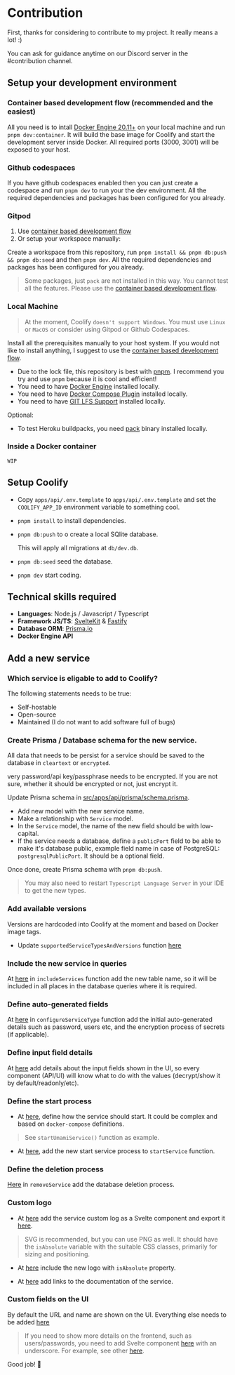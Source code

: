 # Contribution

First, thanks for considering to contribute to my project. It really means a lot! :)

You can ask for guidance anytime on our Discord server in the #contribution channel.

## Setup your development environment
### Container based development flow (recommended and the easiest)
All you need is to intall [Docker Engine 20.11+](https://docs.docker.com/engine/install/) on your local machine and run `pnpm dev:container`. It will build the base image for Coolify and start the development server inside Docker. All required ports (3000, 3001) will be exposed to your host.

### Github codespaces

If you have github codespaces enabled then you can just create a codespace and run `pnpm dev` to run your the dev environment. All the required dependencies and packages has been configured for you already.

### Gitpod
1. Use [container based development flow](#container-based-development-flow-easiest)
2. Or setup your workspace manually:

Create a workspace from this repository, run `pnpm install && pnpm db:push && pnpm db:seed` and then `pnpm dev`. All the required dependencies and packages has been configured for you already.

> Some packages, just `pack` are not installed in this way. You cannot test all the features. Please use the [container based development flow](#container-based-development-flow-easiest).

### Local Machine
> At the moment, Coolify `doesn't support Windows`. You must use `Linux` or `MacOS` or consider using Gitpod or Github Codespaces.

Install all the prerequisites manually to your host system. If you would not like to install anything, I suggest to use the [container based development flow](#container-based-development-flow-easiest).

- Due to the lock file, this repository is best with [pnpm](https://pnpm.io). I recommend you try and use `pnpm` because it is cool and efficient!
- You need to have [Docker Engine](https://docs.docker.com/engine/install/) installed locally.
- You need to have [Docker Compose Plugin](https://docs.docker.com/compose/install/compose-plugin/) installed locally.
- You need to have [GIT LFS Support](https://git-lfs.github.com/) installed locally.

Optional:
- To test Heroku buildpacks, you need [pack](https://github.com/buildpacks/pack) binary installed locally.

### Inside a Docker container
`WIP`

## Setup Coolify
- Copy `apps/api/.env.template` to `apps/api/.env.template` and set the `COOLIFY_APP_ID` environment variable to something cool.
- `pnpm install` to install dependencies.
- `pnpm db:push` to o create a local SQlite database.

   This will apply all migrations at `db/dev.db`.

- `pnpm db:seed` seed the database.
- `pnpm dev` start coding.

## Technical skills required

- **Languages**: Node.js / Javascript / Typescript
- **Framework JS/TS**: [SvelteKit](https://kit.svelte.dev/) & [Fastify](https://www.fastify.io/)
- **Database ORM**: [Prisma.io](https://www.prisma.io/)
- **Docker Engine API**

## Add a new service
### Which service is eligable to add to Coolify?
The following statements needs to be true:

- Self-hostable
- Open-source
- Maintained (I do not want to add software full of bugs)

### Create Prisma / Database schema for the new service.
All data that needs to be persist for a service should be saved to the database in `cleartext` or `encrypted`.

very password/api key/passphrase needs to be encrypted. If you are not sure, whether it should be encrypted or not, just encrypt it.

Update Prisma schema in [src/apps/api/prisma/schema.prisma](https://github.com/coollabsio/coolify/blob/main/apps/api/prisma/schema.prisma).

- Add new model with the new service name.
- Make a relationship with `Service` model.
- In the `Service` model, the name of the new field should be with low-capital.
- If the service needs a database, define a `publicPort` field to be able to make it's database public, example field name in case of PostgreSQL: `postgresqlPublicPort`. It should be a optional field.

Once done, create Prisma schema with `pnpm db:push`.
> You may also need to restart `Typescript Language Server` in your IDE to get the new types.

### Add available versions 

Versions are hardcoded into Coolify at the moment and based on Docker image tags.
- Update `supportedServiceTypesAndVersions` function [here](apps/api/src/lib/services/supportedVersions.ts)

### Include the new service in queries

At [here](apps/api/src/lib/services/common.ts) in `includeServices` function add the new table name, so it will be included in all places in the database queries where it is required.

### Define auto-generated fields

At [here](apps/api/src/lib/services/common.ts) in `configureServiceType` function add the initial auto-generated details such as password, users etc, and the encryption process of secrets (if applicable).

### Define input field details

At [here](apps/api/src/lib/services/serviceFields.ts) add details about the input fields shown in the UI, so every component (API/UI) will know what to do with the values (decrypt/show it by default/readonly/etc).

### Define the start process

- At [here](apps/api/src/lib/services/handlers.ts), define how the service should start. It could be complex and based on `docker-compose` definitions.

> See `startUmamiService()` function as example.

- At [here](apps/api/src/routes/api/v1/services/handlers.ts), add the new start service process to `startService` function.

### Define the deletion process

[Here](apps/api/src/lib/services/common.ts) in `removeService` add the database deletion process.

### Custom logo

- At [here](apps/ui/src/lib/components/svg/services) add the service custom log as a Svelte component and export it [here](apps/ui/src/lib/components/svg/services/index.ts).

>  SVG is recommended, but you can use PNG as well. It should have the `isAbsolute` variable with the suitable CSS classes, primarily for sizing and positioning.

- At [here](apps/ui/src/lib/components/svg/services/ServiceIcons.svelte) include the new logo with `isAbsolute` property.

- At [here](apps/ui/src/routes/services/[id]/_ServiceLinks.svelte) add links to the documentation of the service.

### Custom fields on the UI
By default the URL and name are shown on the UI. Everything else needs to be added [here](apps/ui/src/routes/services/[id]/_Services/_Services.svelte)

> If you need to show more details on the frontend, such as users/passwords, you need to add Svelte component [here](apps/ui/src/routes/services/[id]/_Services) with an underscore. For example, see other [here](apps/ui/src/routes/services/[id]/_Services/_Umami.svelte).

Good job! 👏